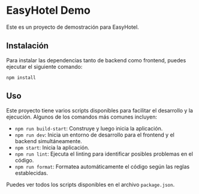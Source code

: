 # EasyHotel Demo

Este es un proyecto de demostración para EasyHotel.

## Instalación

Para instalar las dependencias tanto de backend como frontend, puedes ejecutar el siguiente comando:

```
npm install
```

## Uso

Este proyecto tiene varios scripts disponibles para facilitar el desarrollo y la ejecución. Algunos de los comandos más comunes incluyen:

- `npm run build-start`: Construye y luego inicia la aplicación.
- `npm run dev`: Inicia un entorno de desarrollo para el frontend y el backend simultáneamente.
- `npm start`: Inicia la aplicación.
- `npm run lint`: Ejecuta el linting para identificar posibles problemas en el código.
- `npm run format`: Formatea automáticamente el código según las reglas establecidas.
  
Puedes ver todos los scripts disponibles en el archivo `package.json`.
